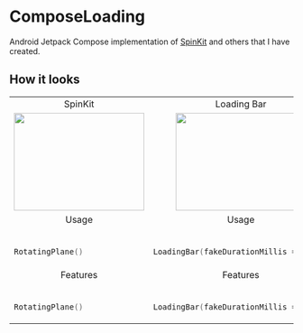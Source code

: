 # ComposeLoading

Android Jetpack Compose implementation of [SpinKit](https://tobiasahlin.com/spinkit/) and others that I have created.

## How it looks

<table>
<tr><td><div align="center">SpinKit</div></td><td><div align="center">Loading Bar</div></td><td><div align="center">Loading Dots</div></td></tr>

<tr>
<td>
<div align="center">
<img src="https://user-images.githubusercontent.com/50905347/184496766-64c89c81-bbe8-4ad9-8e5b-db9fc9f4c782.gif" width="231" height="173">
</div>
</td> 
<td>
<div align="center">
<img src="https://user-images.githubusercontent.com/50905347/184497482-fe3141f7-ea3a-433c-be67-0ec8196579f9.gif" width="231" height="173">
</div>
</td> 
<td>
<div align="center">
<img src="https://user-images.githubusercontent.com/50905347/184497705-9236994c-8985-482a-81c0-5604dd0f69ca.gif" width="231" height="173">
</div>
</td>
</tr>
<tr><td><div align="center">Usage</div></td><td><div align="center">Usage</div></td><td><div align="center">Usage</div></td></tr>
<tr>
<td>
 
```kotlin  
    
RotatingPlane()
``` 
</td> 
<td>
    
```kotlin  
    
LoadingBar(fakeDurationMillis = 10000)
``` 
</td> 
<td>
    
```kotlin  
    
LoadingDots("Loading")
```
</td>
</tr>
<tr><td><div align="center">Features</div></td><td><div align="center">Features</div></td><td><div align="center">Features</div></td></tr>
<tr>
<td>
 
```kotlin  
    
RotatingPlane()
``` 
</td> 
<td>
    
```kotlin  
    
LoadingBar(fakeDurationMillis = 10000)
``` 
</td> 
<td>
    
```kotlin  
    
LoadingDots("Loading")
```
</td>
</tr>
</table>
